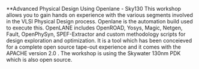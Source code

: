 **Advanced Physical Design Using Openlane - Sky130
This workshop allows you to gain hands on experience with the various segments involved in the VLSI Physical Design process. Openlane is the automation build used to execute this.
OpenLANE includes OpenROAD, Yosys, Magic, Netgen, Fault, OpenPhySyn, SPEF-Extractor and custom methodology scripts for design exploration and optimization. It is a tool which has been conceieved for a complete open source tape-out experience and it comes with the APACHE version 2.0 . The workshop is using the Skywater 130nm PDK which is also open source. 
